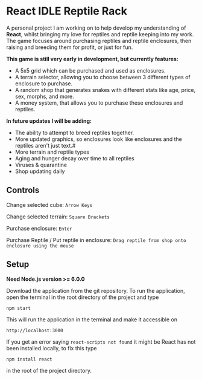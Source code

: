 # React IDLE Reptile Rack
A personal project I am working on to help develop my understanding of **React**, whilst bringing my love for reptiles and reptile keeping into my work.
The game focuses around purchasing reptiles and reptile enclosures, then raising and breeding them for profit, or just for fun.

**This game is still very early in development, but currently features:**
- A 5x5 grid which can be purchased and used as enclosures.
- A terrain selector, allowing you to choose between 3 different types of enclosure to purchase.
- A random shop that generates snakes with different stats like age, price, sex, morphs, and more.
- A money system, that allows you to purchase these enclosures and reptiles.

**In future updates I will be adding:**
- The ability to attempt to breed reptiles together.
- More updated graphics, so enclosures look like enclosures and the reptiles aren't just text.#
- More terrain and reptile types
- Aging and hunger decay over time to all reptiles
- Viruses & quarantine
- Shop updating daily

## Controls 
Change selected cube: ```Arrow Keys```

Change selected terrain: ```Square Brackets```

Purchase enclosure: ```Enter```

Purchase Reptile / Put reptile in enclosure: ```Drag reptile from shop onto enclosure using the mouse```

## Setup
**Need Node.js version >= 6.0.0**

Download the application from the git repository.
To run the application, open the terminal in the root directory of the project and type

```npm start```

This will run the application in the terminal and make it accessible on

```http://localhost:3000```


If you get an error saying 
```react-scripts not found``` 
it might be React has not been installed locally, to fix this type 

```npm install react``` 

in the root of the project directory.
